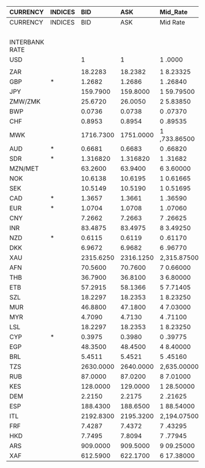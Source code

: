 | CURRENCY       | INDICES   | BID       | ASK       | Mid_Rate     | BID_1      | ASK_1      | Mid_Rate_1   |
|:---------------|:----------|:----------|:----------|:-------------|:-----------|:-----------|:-------------|
| CURRENCY       | INDICES   | BID       | ASK       | Mid Rate     | BID        | ASK        | Mid Rate     |
|                |           |           |           |              | ZiG        | ZiG        | ZiG          |
| INTERBANK RATE |           |           |           |              |            |            |              |
| USD            |           | 1         | 1         | 1 .0000      | 13.261     | 13.941     | 13.6010      |
|                |           |           |           |              |            |            |              |
| ZAR            |           | 18.2283   | 18.2382   | 1 8.23325    | 1.3075     | 1.3753     | 1.3414       |
| GBP            | *         | 1.2682    | 1.2686    | 1 .26840     | 16.8176    | 17.6855    | 17.2516      |
| JPY            |           | 159.7900  | 159.8000  | 1 59.79500   | 11.4618    | 12.0503    | 11.7561      |
| ZMW/ZMK        |           | 25.6720   | 26.0050   | 2 5.83850    | 1.8414     | 1.9610     | 1.9012       |
| BWP            |           | 0.0736    | 0.0738    | 0 .07370     | 0.9760     | 1.0288     | 1.0024       |
| CHF            |           | 0.8953    | 0.8954    | 0 .89535     | 11.8725    | 12.4827    | 12.1776      |
| MWK            |           | 1716.7300 | 1751.0000 | 1 ,733.86500 | 123.1425   | 132.0413   | 127.5919     |
| AUD            | *         | 0.6681    | 0.6683    | 0 .66820     | 8.8596     | 9.3167     | 9.0882       |
| SDR            | *         | 1.316820  | 1.316820  | 1 .31682     | 17.9100    | 17.9100    | 17.9100      |
| MZN/MET        |           | 63.2600   | 63.9400   | 6 3.60000    | 4.5376     | 4.8216     | 4.6796       |
| NOK            |           | 10.6138   | 10.6195   | 1 0.61665    | 0.7613     | 0.8008     | 0.7811       |
| SEK            |           | 10.5149   | 10.5190   | 1 0.51695    | 0.7542     | 0.7932     | 0.7737       |
| CAD            | *         | 1.3657    | 1.3661    | 1 .36590     | 0.0979     | 0.1030     | 0.1005       |
| EUR            | *         | 1.0704    | 1.0708    | 1 .07060     | 14.1945    | 14.9280    | 14.5613      |
| CNY            |           | 7.2662    | 7.2663    | 7 .26625     | 0.5212     | 0.5479     | 0.5346       |
| INR            |           | 83.4875   | 83.4975   | 8 3.49250    | 5.9886     | 6.2964     | 6.1425       |
| NZD            | *         | 0.6115    | 0.6119    | 0 .61170     | 8.1091     | 8.5304     | 8.3198       |
| DKK            |           | 6.9672    | 6.9682    | 6 .96770     | 0.4997     | 0.5254     | 0.5126       |
| XAU            |           | 2315.6250 | 2316.1250 | 2,315.87500  | 30707.5031 | 32289.0986 | 31498.3008   |
| AFN            |           | 70.5600   | 70.7600   | 7 0.66000    | 5.0613     | 5.3359     | 5.1986       |
| THB            |           | 36.7900   | 36.8100   | 3 6.80000    | 2.6389     | 2.7758     | 2.7074       |
| ETB            |           | 57.2915   | 58.1366   | 5 7.71405    | 4.1095     | 4.3840     | 4.2468       |
| SZL            |           | 18.2297   | 18.2353   | 1 8.23250    | 1.3076     | 1.3751     | 1.3414       |
| MUR            |           | 46.8800   | 47.1800   | 4 7.03000    | 3.3627     | 3.5578     | 3.4603       |
| MYR            |           | 4.7090    | 4.7130    | 4 .71100     | 0.3377     | 0.3554     | 0.3466       |
| LSL            |           | 18.2297   | 18.2353   | 1 8.23250    | 1.3076     | 1.3751     | 1.3414       |
| CYP            | *         | 0.3975    | 0.3980    | 0 .39775     | 0.0285     | 0.0300     | 0.0293       |
| EGP            |           | 48.3500   | 48.4500   | 4 8.40000    | 3.4681     | 3.6535     | 3.5608       |
| BRL            |           | 5.4511    | 5.4521    | 5 .45160     | 0.3910     | 0.4111     | 0.4011       |
| TZS            |           | 2630.0000 | 2640.0000 | 2,635.00000  | 188.6521   | 199.0800   | 193.8661     |
| RUB            |           | 87.0000   | 87.0200   | 8 7.01000    | 6.2405     | 6.5620     | 6.4013       |
| KES            |           | 128.0000  | 129.0000  | 1 28.50000   | 9.1815     | 9.7277     | 9.4546       |
| DEM            |           | 2.2150    | 2.2175    | 2 .21625     | 0.1588     | 0.1672     | 0.1630       |
| ESP            |           | 188.4300  | 188.6500  | 1 88.54000   | 13.5162    | 14.2259    | 13.8711      |
| ITL            |           | 2192.8300 | 2195.3200 | 2,194.07500  | 157.2935   | 165.5470   | 161.4203     |
| FRF            |           | 7.4287    | 7.4372    | 7 .43295     | 0.5328     | 0.5608     | 0.5468       |
| HKD            |           | 7.7495    | 7.8094    | 7 .77945     | 0.5558     | 0.5888     | 0.5723       |
| ARS            |           | 909.0000  | 909.5000  | 9 09.25000   | 65.2033    | 68.5845    | 66.8939      |
| XAF            |           | 612.5900  | 622.1700  | 6 17.38000   | 43.9416    | 46.9172    | 45.4294      |